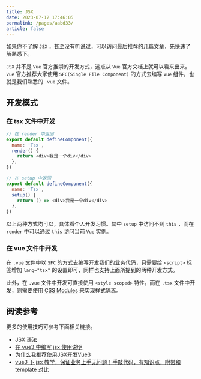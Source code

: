```yaml
---
title: JSX
date: 2023-07-12 17:46:05
permalink: /pages/aabd33/
article: false
---
```


如果你不了解 `JSX` ，甚至没有听说过，可以访问最后推荐的几篇文章，先快速了解熟悉下。

`JSX` 并不是 `Vue` 官方推崇的开发方式，这点从 `Vue` 官方文档上就可以看来出来。`Vue` 官方推荐大家使用 `SFC(Single File Component)` 的方式去编写 `Vue` 组件，也就是我们熟悉的 `.vue` 文件。

## 开发模式
### 在 tsx 文件中开发
```js
// 在 render 中返回
export default defineComponent({
  name: 'Tsx',
  render() {
    return <div>我是一个div</div>
  },
})

// 在 setup 中返回
export default defineComponent({
  name: 'Tsx',
  setup() {
    return () => <div>我是一个div</div>
  },
})
```
以上两种方式均可以，具体看个人开发习惯。其中 `setup` 中访问不到 `this` ，而在 `render` 中可以通过 `this` 访问当前 `Vue` 实例。
### 在 vue 文件中开发
在 `.vue` 文件中以 `SFC` 的方式去编写开发我们的业务代码，只需要给 `<script>` 标签增加 `lang="tsx"` 的设置即可，同样也支持上面所提到的两种开发方式。

此外，在 `.vue` 文件中开发可直接使用 `<style scoped>` 特性，而在 `.tsx` 文件中开发，则需要使用 [CSS Modules](https://cn.vitejs.dev/guide/features.html#css-modules) 来实现样式隔离。

## 阅读参考
更多的使用技巧可参考下面相关链接。
* [JSX 语法](https://github.com/vuejs/babel-plugin-jsx#syntax)
* [在 vue3 中编写 jsx 使用说明](https://zhuanlan.zhihu.com/p/376511602)
* [为什么我推荐使用JSX开发Vue3](https://juejin.cn/post/6846687592138670094)
* [vue3 下 jsx 教学，保证业务上手无问题！手敲代码，有知识点，附带和 template 对比](https://juejin.cn/post/6911883529098002446)
